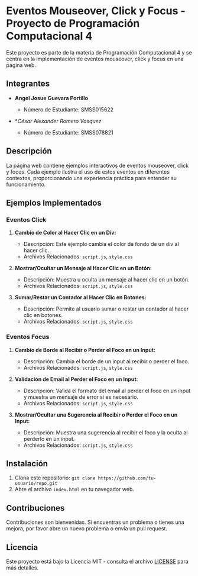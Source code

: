 # Eventos Mouseover, Click y Focus - Proyecto de Programación Computacional 4

Este proyecto es parte de la materia de Programación Computacional 4 y se centra en la implementación de eventos mouseover, click y focus en una página web.

## Integrantes

- **Angel Josue Guevara Portillo**
  - Número de Estudiante: SMSS015622

- **César Alexander Romero Vasquez*
  - Número de Estudiante: SMSS078821

## Descripción

La página web contiene ejemplos interactivos de eventos mouseover, click y focus. Cada ejemplo ilustra el uso de estos eventos en diferentes contextos, proporcionando una experiencia práctica para entender su funcionamiento.

## Ejemplos Implementados

### Eventos Click

1. **Cambio de Color al Hacer Clic en un Div:**
   - Descripción: Este ejemplo cambia el color de fondo de un div al hacer clic.
   - Archivos Relacionados: `script.js`, `style.css`

2. **Mostrar/Ocultar un Mensaje al Hacer Clic en un Botón:**
   - Descripción: Muestra u oculta un mensaje al hacer clic en un botón.
   - Archivos Relacionados: `script.js`, `style.css`

3. **Sumar/Restar un Contador al Hacer Clic en Botones:**
   - Descripción: Permite al usuario sumar o restar un contador al hacer clic en botones.
   - Archivos Relacionados: `script.js`, `style.css`

### Eventos Focus

1. **Cambio de Borde al Recibir o Perder el Foco en un Input:**
   - Descripción: Cambia el borde de un input al recibir o perder el foco.
   - Archivos Relacionados: `script.js`, `style.css`

2. **Validación de Email al Perder el Foco en un Input:**
   - Descripción: Valida el formato del email al perder el foco en un input y muestra un mensaje de error si es necesario.
   - Archivos Relacionados: `script.js`, `style.css`

3. **Mostrar/Ocultar una Sugerencia al Recibir o Perder el Foco en un Input:**
   - Descripción: Muestra una sugerencia al recibir el foco y la oculta al perderlo en un input.
   - Archivos Relacionados: `script.js`, `style.css`

## Instalación

1. Clona este repositorio: `git clone https://github.com/tu-usuario/repo.git`
2. Abre el archivo `index.html` en tu navegador web.

## Contribuciones

Contribuciones son bienvenidas. Si encuentras un problema o tienes una mejora, por favor abre un nuevo problema o envía un pull request.

## Licencia

Este proyecto está bajo la Licencia MIT - consulta el archivo [LICENSE](LICENSE) para más detalles.
